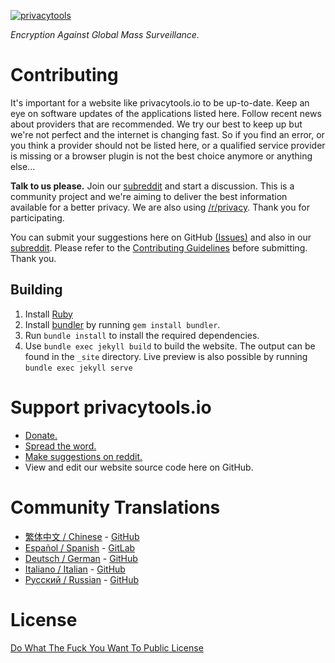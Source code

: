 [![privacytools](https://privacytools.io/assets/img/layout/logo.png)](https://www.privacytools.io/)

_Encryption Against Global Mass Surveillance._

# Contributing

It's important for a website like privacytools.io to be up-to-date. Keep an eye on software updates of the applications listed here. Follow recent news about providers that are recommended. We try our best to keep up but we're not perfect and the internet is changing fast. So if you find an error, or you think a provider should not be listed here, or a qualified service provider is missing or a browser plugin is not the best choice anymore or anything else...

**Talk to us please.** Join our [subreddit](https://www.reddit.com/r/privacytoolsIO/) and start a discussion. This is a community project and we're aiming to deliver the best information available for a better privacy. We are also using [/r/privacy](https://www.reddit.com/r/privacy). Thank you for participating.

You can submit your suggestions here on GitHub [(Issues)](https://github.com/privacytoolsIO/privacytools.io/issues) and also in our [subreddit](https://www.reddit.com/r/privacytoolsIO/). Please refer to the [Contributing Guidelines](.github/CONTRIBUTING.md) before submitting. Thank you.

## Building

1. Install [Ruby](https://www.ruby-lang.org/en/documentation/installation/)
1. Install [bundler](https://bundler.io/) by running `gem install bundler`.
1. Run `bundle install` to install the required dependencies.
1. Use `bundle exec jekyll build` to build the website. The output can be found in the `_site` directory.  Live preview is also possible by running `bundle exec jekyll serve`

# Support privacytools.io

- [Donate.](https://privacytoolsio.github.io/privacytools.io/donate.html)
- [Spread the word.](https://privacytoolsio.github.io/privacytools.io/#participate)
- [Make suggestions on reddit.](https://www.reddit.com/r/privacytoolsIO/)
- View and edit our website source code here on GitHub.

# Community Translations
- [繁体中文 / Chinese](https://privacytools.twngo.xyz/) - [GitHub](https://github.com/twngo/privacytools-zh)
- [Español / Spanish](https://victorhck.gitlab.io/privacytools-es/) - [GitLab](https://gitlab.com/victorhck/privacytools-es)
- [Deutsch / German](https://privacytools.it-sec.rocks/) - [GitHub](https://github.com/Anon215/privacytools.it-sec.rocks)
- [Italiano / Italian](https://privacytools-it.github.io/) - [GitHub](https://github.com/privacytools-it/privacytools-it.github.io)
- [Русский / Russian](https://privacytools.ru) - [GitHub](https://github.com/c0rdis/privacytools.ru)

# License
[Do What The Fuck You Want To Public License](https://github.com/privacytoolsIO/privacytools.io/blob/master/LICENSE.txt)
